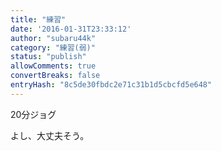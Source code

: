 ```yaml
---
title: "練習"
date: '2016-01-31T23:33:12'
author: "subaru44k"
category: "練習(弱)"
status: "publish"
allowComments: true
convertBreaks: false
entryHash: "8c5de30fbdc2e71c31b1d5cbcfd5e648"
---
```

20分ジョグ

よし、大丈夫そう。
